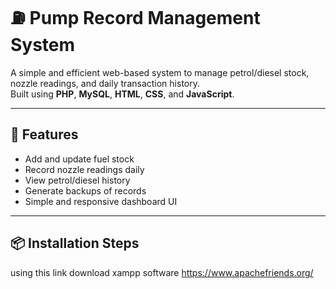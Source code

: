 # ⛽ Pump Record Management System

A simple and efficient web-based system to manage petrol/diesel stock, nozzle readings, and daily transaction history.  
Built using **PHP**, **MySQL**, **HTML**, **CSS**, and **JavaScript**.

---

## 🚀 Features
- Add and update fuel stock  
- Record nozzle readings daily  
- View petrol/diesel history  
- Generate backups of records  
- Simple and responsive dashboard UI  

---

## 📦 Installation Steps

using this link download xampp software
https://www.apachefriends.org/
